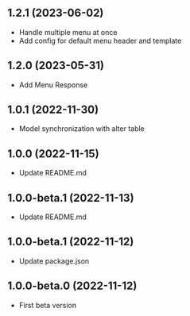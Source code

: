 ## 1.2.1 (2023-06-02)

- Handle multiple menu at once
- Add config for default menu header and template

## 1.2.0 (2023-05-31)

- Add Menu Response


## 1.0.1 (2022-11-30)

- Model synchronization with alter table


## 1.0.0 (2022-11-15)

- Update README.md
  

## 1.0.0-beta.1 (2022-11-13)

- Update README.md


## 1.0.0-beta.1 (2022-11-12)

- Update package.json


## 1.0.0-beta.0 (2022-11-12)

- First beta version